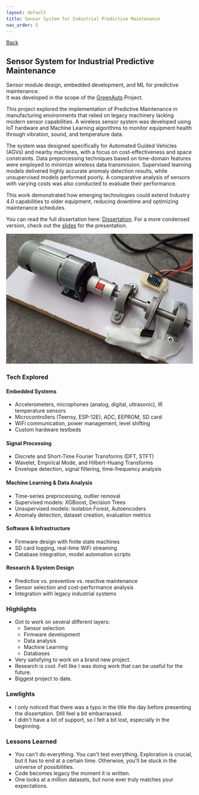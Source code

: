 ```yaml
---
layout: default
title: Sensor System for Industrial Predictive Maintenance
nav_order: 5
---
```


[Back](projects.md)

## Sensor System for Industrial Predictive Maintenance

Sensor module design, embedded development, and ML for predictive maintenance.  
It was developed in the scope of the [GreenAuto](https://www.agendagreenauto.pt/projeto/) Project.

This project explored the implementation of Predictive Maintenance in manufacturing environments that relied on legacy machinery lacking modern sensor capabilities. A wireless sensor system was developed using IoT hardware and Machine Learning algorithms to monitor equipment health through vibration, sound, and temperature data.

The system was designed specifically for Automated Guided Vehicles (AGVs) and nearby machines, with a focus on cost-effectiveness and space constraints. Data preprocessing techniques based on time-domain features were employed to minimize wireless data transmission. Supervised learning models delivered highly accurate anomaly detection results, while unsupervised models performed poorly. A comparative analysis of sensors with varying costs was also conducted to evaluate their performance.

This work demonstrated how emerging technologies could extend Industry 4.0 capabilities to older equipment, reducing downtime and optimizing maintenance schedules.

You can read the full dissertation here: [Dissertation](/documents/SensorSystemForPredictiveMaintenanceInIndustrialEnvironments.pdf). For a more condensed version, check out the [slides](/documents/Dissertation_Presentatio.pdf) for the presentation.

![testbed](/images/projects/sensor_system/testbed.jpg)

### Tech Explored

#### Embedded Systems

- Accelerometers, microphones (analog, digital, ultrasonic), IR temperature sensors
- Microcontrollers (Teensy, ESP-12E), ADC, EEPROM, SD card
- WiFi communication, power management, level shifting
- Custom hardware testbeds

#### Signal Processing

- Discrete and Short-Time Fourier Transforms (DFT, STFT)
- Wavelet, Empirical Mode, and Hilbert-Huang Transforms
- Envelope detection, signal filtering, time-frequency analysis

#### Machine Learning & Data Analysis

- Time-series preprocessing, outlier removal
- Supervised models: XGBoost, Decision Trees
- Unsupervised models: Isolation Forest, Autoencoders
- Anomaly detection, dataset creation, evaluation metrics

#### Software & Infrastructure

- Firmware design with finite state machines
- SD card logging, real-time WiFi streaming
- Database integration, model automation scripts

#### Research & System Design

- Predictive vs. preventive vs. reactive maintenance
- Sensor selection and cost-performance analysis
- Integration with legacy industrial systems

### Highlights

- Got to work on several different layers:
  - Sensor selection
  - Firmware development
  - Data analysis
  - Machine Learning
  - Databases
- Very satisfying to work on a brand new project.
- Research is cool. Felt like I was doing work that can be useful for the future.
- Biggest project to date.

### Lowlights

- I only noticed that there was a typo in the title the day before presenting the dissertation. Still feel a bit embarrassed.
- I didn't have a lot of support, so I felt a bit lost, especially in the beginning.

### Lessons Learned

- You can't do everything. You can't test everything. Exploration is crucial, but it has to end at a certain time. Otherwise, you'll be stuck in the universe of possibilities.
- Code becomes legacy the moment it is written.
- One looks at a million datasets, but none ever truly matches your expectations.
